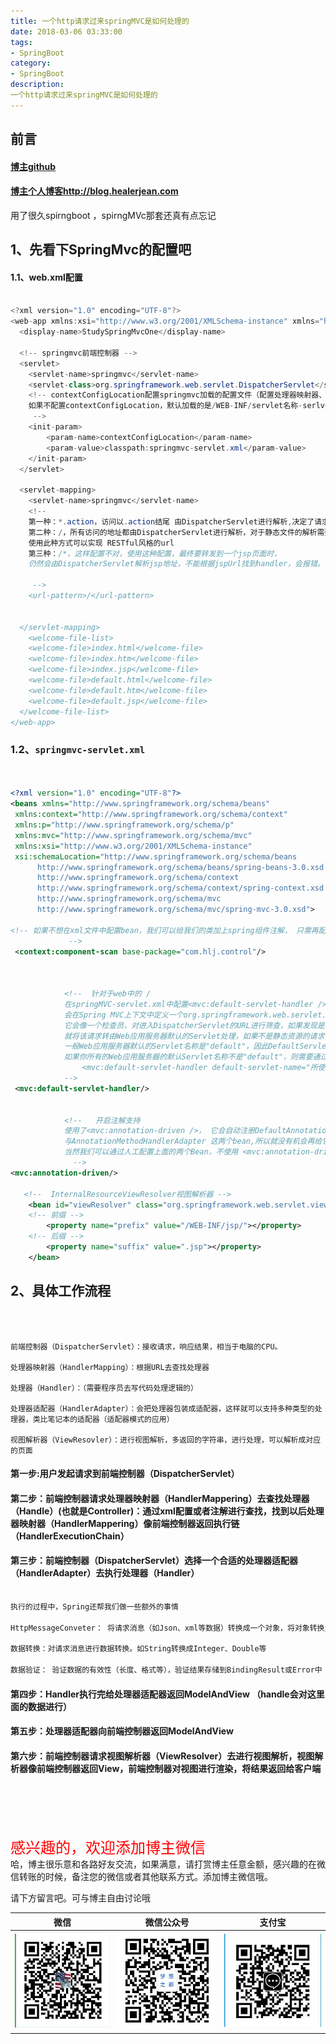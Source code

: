 ```yaml
---
title: 一个http请求过来springMVC是如何处理的
date: 2018-03-06 03:33:00
tags: 
- SpringBoot
category: 
- SpringBoot
description: 
一个http请求过来springMVC是如何处理的
---
```

<!-- image url 
https://raw.githubusercontent.com/HealerJean/HealerJean.github.io/master/blogImages
　　首行缩进


<font  clalss="healerColor" color="red" size="5" >     

</font>

<font  clalss="healerSize"  size="5" >     </font>

-->

## 前言

#### [博主github](https://github.com/HealerJean)
#### [博主个人博客http://blog.healerjean.com](http://HealerJean.github.io)    
     
     
用了很久spirngboot ，spirngMVc那套还真有点忘记

## 1、先看下SpringMvc的配置吧

#### 1.1、web.xml配置


```java

<?xml version="1.0" encoding="UTF-8"?>
<web-app xmlns:xsi="http://www.w3.org/2001/XMLSchema-instance" xmlns="http://java.sun.com/xml/ns/javaee" xmlns:web="http://java.sun.com/xml/ns/javaee/web-app_2_5.xsd" xsi:schemaLocation="http://java.sun.com/xml/ns/javaee http://java.sun.com/xml/ns/javaee/web-app_2_5.xsd" id="WebApp_ID" version="2.5">
  <display-name>StudySpringMvcOne</display-name>
  
  <!-- springmvc前端控制器 -->
  <servlet>
  	<servlet-name>springmvc</servlet-name>
  	<servlet-class>org.springframework.web.servlet.DispatcherServlet</servlet-class>
  	<!-- contextConfigLocation配置springmvc加载的配置文件（配置处理器映射器、适配器等等）
  	如果不配置contextConfigLocation，默认加载的是/WEB-INF/servlet名称-serlvet.xml（springmvc-servlet.xml）
  	 -->
  	<init-param>
  		<param-name>contextConfigLocation</param-name>
  		<param-value>classpath:springmvc-servlet.xml</param-value>
  	</init-param>
  </servlet>
  
  <servlet-mapping>
  	<servlet-name>springmvc</servlet-name>
  	<!-- 
  	第一种：*.action，访问以.action结尾 由DispatcherServlet进行解析,决定了请求URL必须是一个带后缀的URL
  	第二种：/，所有访问的地址都由DispatcherServlet进行解析，对于静态文件的解析需要配置不让DispatcherServlet进行解析，例如<mvc:default-servlet-handler />
  	使用此种方式可以实现 RESTful风格的url
  	第三种：/*，这样配置不对，使用这种配置，最终要转发到一个jsp页面时，
  	仍然会由DispatcherServlet解析jsp地址，不能根据jspUrl找到handler，会报错。
  	
  	 -->
  	<url-pattern>/</url-pattern>
  	
  	
  </servlet-mapping>
    <welcome-file-list>
    <welcome-file>index.html</welcome-file>
    <welcome-file>index.htm</welcome-file>
    <welcome-file>index.jsp</welcome-file>
    <welcome-file>default.html</welcome-file>
    <welcome-file>default.htm</welcome-file>
    <welcome-file>default.jsp</welcome-file>
  </welcome-file-list>
</web-app>


```



### 1.2、`springmvc-servlet.xml`


```xml


<?xml version="1.0" encoding="UTF-8"?>
<beans xmlns="http://www.springframework.org/schema/beans"  
 xmlns:context="http://www.springframework.org/schema/context"  
 xmlns:p="http://www.springframework.org/schema/p"  
 xmlns:mvc="http://www.springframework.org/schema/mvc"  
 xmlns:xsi="http://www.w3.org/2001/XMLSchema-instance"  
 xsi:schemaLocation="http://www.springframework.org/schema/beans  
      http://www.springframework.org/schema/beans/spring-beans-3.0.xsd  
      http://www.springframework.org/schema/context  
      http://www.springframework.org/schema/context/spring-context.xsd  
      http://www.springframework.org/schema/mvc  
      http://www.springframework.org/schema/mvc/spring-mvc-3.0.xsd">
              
<!-- 如果不想在xml文件中配置bean，我们可以给我们的类加上spring组件注解， 只需再配置下spring的扫描器就可以实现bean的自动载入。    
			 -->
 <context:component-scan base-package="com.hlj.control"/>
 


			<!--  针对于web中的 / 
			在springMVC-servlet.xml中配置<mvc:default-servlet-handler />后，
			会在Spring MVC上下文中定义一个org.springframework.web.servlet.resource.DefaultServletHttpRequestHandler，
			它会像一个检查员，对进入DispatcherServlet的URL进行筛查，如果发现是静态资源的请求，
			就将该请求转由Web应用服务器默认的Servlet处理，如果不是静态资源的请求，才由DispatcherServlet继续处理。
			一般Web应用服务器默认的Servlet名称是"default"，因此DefaultServletHttpRequestHandler可以找到它。
			如果你所有的Web应用服务器的默认Servlet名称不是"default"，则需要通过default-servlet-name属性显示指定：
				<mvc:default-servlet-handler default-servlet-name="所使用的Web服务器默认使用的Servlet名称" />
			-->
 <mvc:default-servlet-handler/>
 
 
			<!--   开启注解支持
			使用了<mvc:annotation-driven />， 它会自动注册DefaultAnnotationHandlerMapping 
			与AnnotationMethodHandlerAdapter 这两个bean,所以就没有机会再给它注入interceptors属性，就无法指定拦截器。			
			当然我们可以通过人工配置上面的两个Bean，不使用 <mvc:annotation-driven />，就可以 给interceptors属性 注入拦截器了。
			  -->
<mvc:annotation-driven/>
    
   <!--  InternalResourceViewResolver视图解析器 -->
    <bean id="viewResolver" class="org.springframework.web.servlet.view.InternalResourceViewResolver">
    <!-- 前缀 -->
        <property name="prefix" value="/WEB-INF/jsp/"></property>
    <!-- 后缀 -->
        <property name="suffix" value=".jsp"></property>
    </bean>


```
   
## 2、具体工作流程


```



前端控制器（DispatcherServlet）：接收请求，响应结果，相当于电脑的CPU。

处理器映射器（HandlerMapping）：根据URL去查找处理器

处理器（Handler）：（需要程序员去写代码处理逻辑的）

处理器适配器（HandlerAdapter）：会把处理器包装成适配器，这样就可以支持多种类型的处理器，类比笔记本的适配器（适配器模式的应用）

视图解析器（ViewResovler）：进行视图解析，多返回的字符串，进行处理，可以解析成对应的页面

```



#### 第一步:用户发起请求到前端控制器（DispatcherServlet）     

#### 第二步：前端控制器请求处理器映射器（HandlerMappering）去查找处理器（Handle）(也就是Controller)：通过xml配置或者注解进行查找，找到以后处理器映射器（HandlerMappering）像前端控制器返回执行链（HandlerExecutionChain）     

#### 第三步：前端控制器（DispatcherServlet）选择一个合适的处理器适配器（HandlerAdapter）去执行处理器（Handler） 


```java

执行的过程中，Spring还帮我们做一些额外的事情

HttpMessageConveter： 将请求消息（如Json、xml等数据）转换成一个对象，将对象转换为指定的响应信息

数据转换：对请求消息进行数据转换。如String转换成Integer、Double等

数据验证： 验证数据的有效性（长度、格式等），验证结果存储到BindingResult或Error中

```  


#### 第四步：Handler执行完给处理器适配器返回ModelAndView （handle会对这里面的数据进行）    

#### 第五步：处理器适配器向前端控制器返回ModelAndView     

#### 第六步：前端控制器请求视图解析器（ViewResolver）去进行视图解析，视图解析器像前端控制器返回View，前端控制器对视图进行渲染，将结果返回给客户端



     
     
     
<br><br>    
<font  color="red" size="5" >     
感兴趣的，欢迎添加博主微信
 </font>
<br>
哈，博主很乐意和各路好友交流，如果满意，请打赏博主任意金额，感兴趣的在微信转账的时候，备注您的微信或者其他联系方式。添加博主微信哦。    

请下方留言吧。可与博主自由讨论哦

|微信 | 微信公众号|支付宝|
|:-------:|:-------:|:------:|
| ![微信](https://raw.githubusercontent.com/HealerJean/HealerJean.github.io/master/assets/img/tctip/weixin.jpg)|![微信公众号](https://raw.githubusercontent.com/HealerJean/HealerJean.github.io/master/assets/img/my/qrcode_for_gh_a23c07a2da9e_258.jpg)|![支付宝](https://raw.githubusercontent.com/HealerJean/HealerJean.github.io/master/assets/img/tctip/alpay.jpg) |



<!-- Gitalk 评论 start  -->

<link rel="stylesheet" href="https://unpkg.com/gitalk/dist/gitalk.css">
<script src="https://unpkg.com/gitalk@latest/dist/gitalk.min.js"></script> 
<div id="gitalk-container"></div>    
 <script type="text/javascript">
    var gitalk = new Gitalk({
		clientID: `1d164cd85549874d0e3a`,
		clientSecret: `527c3d223d1e6608953e835b547061037d140355`,
		repo: `HealerJean.github.io`,
		owner: 'HealerJean',
		admin: ['HealerJean'],
		id: 'RWAyg2VmfQhMjXHT',
    });
    gitalk.render('gitalk-container');
</script> 

<!-- Gitalk end -->

